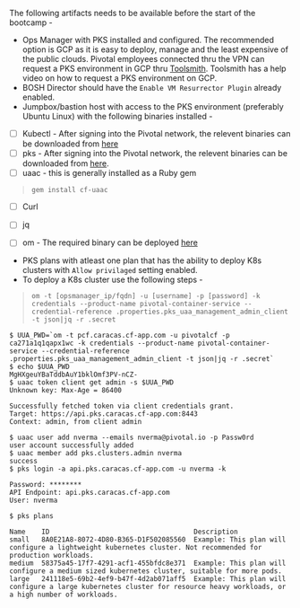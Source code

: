 
The following artifacts needs to be available before the start of the bootcamp -

 - Ops Manager with PKS installed and configured. The recommended option is GCP as it is easy to deploy, manage and the least expensive of the public clouds. Pivotal employees connected thru the VPN can request a PKS environment in GCP thru [Toolsmith](https://environments.toolsmiths.cf-app.com/home). Toolsmith has a help video on how to request a PKS environment on GCP. 
 - BOSH Director should have the `Enable VM Resurrector Plugin` already enabled.
 - Jumpbox/bastion host with access to the PKS environment (preferably Ubuntu Linux) with the following binaries installed -
 - [ ] Kubectl - After signing into the Pivotal network, the relevent binaries can be downloaded from [here](https://network.pivotal.io/products/pivotal-container-service/#/releases/386533/file_groups/1831)
 - [ ] pks - After signing into the Pivotal network, the relevent binaries can be downloaded from [here](https://network.pivotal.io/products/pivotal-container-service/#/releases/386533/file_groups/1830).
 - [ ] uaac - this is generally installed as a Ruby gem 
> `gem install cf-uaac`
 - [ ] Curl
 - [ ]  jq
 - [ ] om - The required binary can be deployed [here](https://github.com/pivotal-cf/om/releases)


 - PKS plans with atleast one plan that has the ability to deploy K8s clusters with `Allow privilaged` setting enabled.
 - To deploy a K8s cluster use the following steps - 
 
 > `om -t [opsmanager_ip/fqdn] -u [username] -p [password] -k credentials --product-name pivotal-container-service --credential-reference .properties.pks_uaa_management_admin_client -t json|jq -r .secret`

```
$ UUA_PWD=`om -t pcf.caracas.cf-app.com -u pivotalcf -p ca271a1q1qapx1wc -k credentials --product-name pivotal-container-service --credential-reference .properties.pks_uaa_management_admin_client -t json|jq -r .secret`
$ echo $UUA_PWD
MgHXgeuYBaTddbAuY1bklOmf3PV-nCZ-
$ uaac token client get admin -s $UUA_PWD
Unknown key: Max-Age = 86400

Successfully fetched token via client credentials grant.
Target: https://api.pks.caracas.cf-app.com:8443
Context: admin, from client admin

$ uaac user add nverma --emails nverma@pivotal.io -p Passw0rd
user account successfully added
$ uaac member add pks.clusters.admin nverma
success
$ pks login -a api.pks.caracas.cf-app.com -u nverma -k

Password: ********
API Endpoint: api.pks.caracas.cf-app.com
User: nverma

$ pks plans

Name    ID                                    Description
small   8A0E21A8-8072-4D80-B365-D1F502085560  Example: This plan will configure a lightweight kubernetes cluster. Not recommended for production workloads.
medium  58375a45-17f7-4291-acf1-455bfdc8e371  Example: This plan will configure a medium sized kubernetes cluster, suitable for more pods.
large   241118e5-69b2-4ef9-b47f-4d2ab071aff5  Example: This plan will configure a large kubernetes cluster for resource heavy workloads, or a high number of workloads.
```
<!--stackedit_data:
eyJoaXN0b3J5IjpbMTYyMjUyNjk1LC05MDAzMjI2NDUsLTIwNz
c1NzMzODQsLTE5MDIxNDQwOTEsLTc4ODA2NzYyMiwyMjA1NTM2
MjNdfQ==
-->
